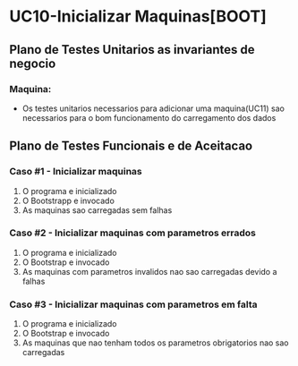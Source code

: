 # UC10-Inicializar Maquinas[BOOT]

## Plano de Testes Unitarios as invariantes de negocio

### Maquina:

- Os testes unitarios necessarios para adicionar uma maquina(UC11) sao necessarios para o bom funcionamento do carregamento dos dados



## Plano de Testes Funcionais e de Aceitacao

### Caso #1 - Inicializar maquinas

1. O programa e inicializado
2. O Bootstrapp e invocado
3. As maquinas sao carregadas sem falhas


### Caso #2 - Inicializar maquinas com parametros errados

1. O programa e inicializado
2. O Bootstrap e invocado
3. As maquinas com parametros invalidos nao sao carregadas devido a falhas

### Caso #3 - Inicializar maquinas com parametros em falta

1. O programa e inicializado
2. O Bootstrap e invocado
3. As maquinas que nao tenham todos os parametros obrigatorios nao sao carregadas